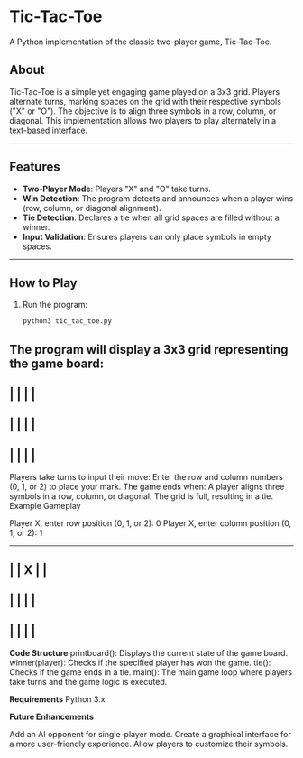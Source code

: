 # Tic-Tac-Toe

A Python implementation of the classic two-player game, Tic-Tac-Toe.

## About
Tic-Tac-Toe is a simple yet engaging game played on a 3x3 grid. Players alternate turns, marking spaces on the grid with their respective symbols ("X" or "O"). 
The objective is to align three symbols in a row, column, or diagonal. This implementation allows two players to play alternately in a text-based interface.

---

## Features
- **Two-Player Mode**: Players "X" and "O" take turns.
- **Win Detection**: The program detects and announces when a player wins (row, column, or diagonal alignment).
- **Tie Detection**: Declares a tie when all grid spaces are filled without a winner.
- **Input Validation**: Ensures players can only place symbols in empty spaces.

---

## How to Play
1. Run the program:
   ```bash
   python3 tic_tac_toe.py
The program will display a 3x3 grid representing the game board:
-------------
|   |   |   | 
-------------
|   |   |   | 
-------------
|   |   |   | 
-------------
Players take turns to input their move:
Enter the row and column numbers (0, 1, or 2) to place your mark.
The game ends when:
A player aligns three symbols in a row, column, or diagonal.
The grid is full, resulting in a tie.
Example Gameplay

Player X, enter row position (0, 1, or 2): 0
Player X, enter column position (0, 1, or 2): 1

-------------
|   | X |   | 
-------------
|   |   |   | 
-------------
|   |   |   | 
-------------

**Code Structure**
printboard(): Displays the current state of the game board.
winner(player): Checks if the specified player has won the game.
tie(): Checks if the game ends in a tie.
main(): The main game loop where players take turns and the game logic is executed.

**Requirements**
Python 3.x

**Future Enhancements**

Add an AI opponent for single-player mode.
Create a graphical interface for a more user-friendly experience.
Allow players to customize their symbols.
